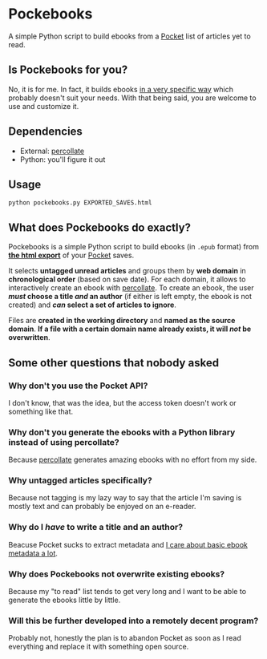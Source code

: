 # Pockebooks

A simple Python script to build ebooks from a [Pocket](https://getpocket.com) list of articles yet to read.

## Is Pockebooks for you?
No, it is for me. 
In fact, it builds ebooks [in a very specific way](#what-does-pockebooks-do-exactly) which probably doesn't suit your needs.
With that being said, you are welcome to use and customize it. 

## Dependencies
- External: [percollate](https://github.com/danburzo/percollate)
- Python: you'll figure it out

## Usage
```
python pockebooks.py EXPORTED_SAVES.html
```

## What does Pockebooks do exactly? 
Pockebooks is a simple Python script to build ebooks (in `.epub` format) from __[the html export](https://getpocket.com/export)__ of your [Pocket](https://getpocket.com) saves.

It selects __untagged unread articles__ and groups them by __web domain__ in __chronological order__ (based on save date). 
For each domain, it allows to interactively create an ebook with [percollate](https://github.com/danburzo/percollate). 
To create an ebook, the user __*must* choose a title *and* an author__ (if either is left empty, the ebook is not created) and __*can* select a set of articles to ignore__. 

Files are __created in the working directory__ and __named as the source domain__.
__If a file with a certain domain name already exists, it will *not* be overwritten__.  

## Some other questions that nobody asked

### Why don't you use the Pocket API?
I don't know, that was the idea, but the access token doesn't work or something like that.

### Why don't you generate the ebooks with a Python library instead of using percollate?
Because [percollate](https://github.com/danburzo/percollate) generates amazing ebooks with no effort from my side.

### Why untagged articles specifically?
Because not tagging is my lazy way to say that the article I'm saving is mostly text and can probably be enjoyed on an e-reader. 

### Why do I _have_ to write a title and an author?
Beacuse Pocket sucks to extract metadata and [I care about basic ebook metadata a lot](https://github.com/harisont/me-tadah).

### Why does Pockebooks not overwrite existing ebooks?
Because my "to read" list tends to get very long and I want to be able to generate the ebooks little by little.

### Will this be further developed into a remotely decent program?
Probably not, honestly the plan is to abandon Pocket as soon as I read everything and replace it with something open source.